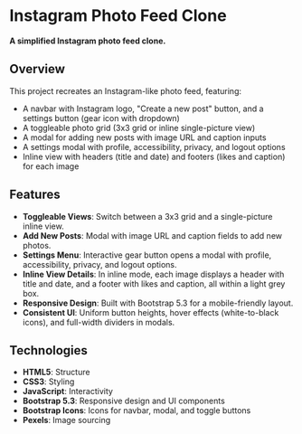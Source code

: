 # Instagram Photo Feed Clone

**A simplified Instagram photo feed clone.**

## Overview
This project recreates an Instagram-like photo feed, featuring:

- A navbar with Instagram logo, "Create a new post" button, and a settings button (gear icon with dropdown)
- A toggleable photo grid (3x3 grid or inline single-picture view)
- A modal for adding new posts with image URL and caption inputs
- A settings modal with profile, accessibility, privacy, and logout options
- Inline view with headers (title and date) and footers (likes and caption) for each image

## Features
- **Toggleable Views**: Switch between a 3x3 grid and a single-picture inline view.
- **Add New Posts**: Modal with image URL and caption fields to add new photos.
- **Settings Menu**: Interactive gear button opens a modal with profile, accessibility, privacy, and logout options.
- **Inline View Details**: In inline mode, each image displays a header with title and date, and a footer with likes and caption, all within a light grey box.
- **Responsive Design**: Built with Bootstrap 5.3 for a mobile-friendly layout.
- **Consistent UI**: Uniform button heights, hover effects (white-to-black icons), and full-width dividers in modals.

## Technologies
- **HTML5**: Structure
- **CSS3**: Styling
- **JavaScript**: Interactivity
- **Bootstrap 5.3**: Responsive design and UI components
- **Bootstrap Icons**: Icons for navbar, modal, and toggle buttons
- **Pexels**: Image sourcing
